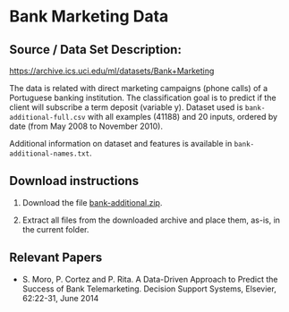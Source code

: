 # Bank Marketing Data

## Source / Data Set Description:
<https://archive.ics.uci.edu/ml/datasets/Bank+Marketing>

The data is related with direct marketing campaigns (phone calls) of a Portuguese banking institution. The classification goal is to predict if the client will subscribe a term deposit (variable y). Dataset used is `bank-additional-full.csv` with all examples (41188) and 20
inputs, ordered by date (from May 2008 to November 2010).

Additional information on dataset and features is available in `bank-additional-names.txt`.

## Download instructions

1. Download the file [bank-additional.zip](https://archive.ics.uci.edu/ml/machine-learning-databases/00222/bank-additional.zip).

2. Extract all files from the downloaded archive and place them, as-is, in the current folder.

## Relevant Papers

* S. Moro, P. Cortez and P. Rita. A Data-Driven Approach to Predict the Success of Bank Telemarketing. Decision Support Systems, Elsevier, 62:22-31, June 2014
